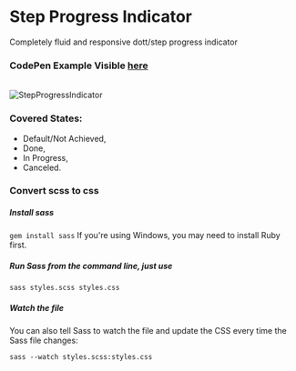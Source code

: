 # Step Progress Indicator
Completely fluid and responsive dott/step progress indicator

### CodePen Example Visible [here](https://codepen.io/jecazdero/pen/WaKzeM)
\
![StepProgressIndicator](https://s3.amazonaws.com/jzuploads/progress_indicator.png)
  
### Covered States:
- Default/Not Achieved, 
- Done, 
- In Progress, 
- Canceled.

### Convert scss to css

##### Install sass
```gem install sass```
If you're using Windows, you may need to install Ruby first.

##### Run Sass from the command line, just use
 ```sass styles.scss styles.css```

##### Watch the file
You can also tell Sass to watch the file and update the CSS every time the Sass file changes:

```sass --watch styles.scss:styles.css```

